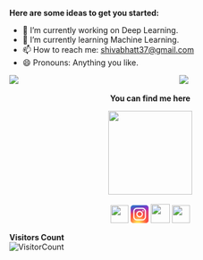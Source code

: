 **Here are some ideas to get you started:**

- 🔭 I’m currently working on Deep Learning.
- 🌱 I’m currently learning Machine Learning.
- 📫 How to reach me: shivabhatt37@gmail.com
- 😄 Pronouns: Anything you like.  

![](https://github-readme-stats.vercel.app/api?username=Shivabhatt&show_icons=true&title_color=E88795&icon_color=FF33FF&text_color=D6BCD5&bg_color=151515)
<img align='right' src='https://github.com/Rishit-dagli/Rishit-dagli/blob/master/images/octocat-anime.gif' width='200"'>  

<p align = "center"><b>You can find me here</b></p>
<p align = "center"><a><img src="https://icon-library.net//images/icon-programmer/icon-programmer-14.jpg" width="150px" height="150px" /></a></p>  
<p align = "center"><a href="https://www.linkedin.com/in/shivabhatt2020/"><img src="https://github.com/hussainweb/hussainweb/blob/main/icons/linkedin.png" width="32px" height="32px"></a>  <a href="https://www.instagram.com/sbhatt06/"><img src=https://github.com/edent/SuperTinyIcons/blob/master/images/svg/instagram.svg width="32px" height="32px"></a>  <a href="https://www.kaggle.com/shivabhatt"><img src="https://github.com/sanchitvj/sanchitvj/blob/master/kaggle%20icon.png" width="34px" height="34px"></a>  <a href="https://twitter.com/ShivaBhatt9"><img src="https://github.com/hussainweb/hussainweb/blob/main/icons/twitter.png" width="32px" height="32px"></a></p>  
  

**Visitors Count**  
![VisitorCount](https://profile-counter.glitch.me/{Shivabhatt}/count.svg)
<!-- https://cdn4.iconfinder.com/data/icons/logos-and-brands/512/189_Kaggle_logo_logos-512 -->
